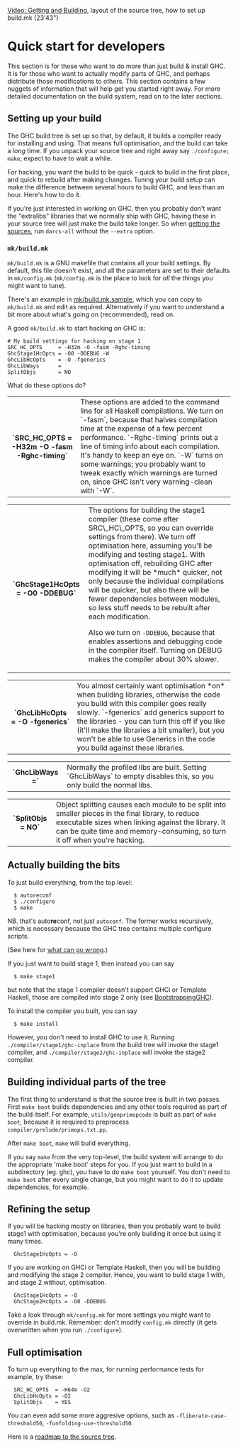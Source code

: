 



[
Video: Getting and Building](http://video.google.com/videoplay?docid=7166458546326012899), layout of the source tree, how to set up build.mk (23'43")


# Quick start for developers



This section is for those who want to do more than just build & install GHC.  It
is for those who want to actually modify parts of GHC, and perhaps distribute those
modifications to others.  This section contains a few nuggets of information
that will help get you started right away.  For more detailed documentation
on the build system, read on to the later sections.


## Setting up your build



The GHC build tree is set up so that, by default, it builds a compiler
ready for installing and using.  That means full optimisation, and the
build can take a *long* time.  If you unpack your source tree and
right away say `./configure; make`, expect to have to wait a while.



For hacking, you want the build to be quick - quick to build in the
first place, and quick to rebuild after making changes.  Tuning your
build setup can make the difference between several hours to build
GHC, and less than an hour.  Here's how to do it.



If you're just interested in working on GHC, then you probably don't want
the "extralibs" libraries that we normally ship with GHC, having these in your
source tree will just make the build take longer.  So when 
[getting the sources](building/getting-the-sources), run `darcs-all` without
the `--extra` option.


### `mk/build.mk`



`mk/build.mk` is a GNU makefile that contains all your build settings.
By default, this file doesn't exist, and all the parameters are set to
their defaults in `mk/config.mk` (`mk/config.mk` is the place to look for
*all* the things you might want to tune).



There's an example in [mk/build.mk.sample](/trac/ghc/browser/ghc/mk/build.mk.sample), which you can copy to `mk/build.mk` and edit as required.
Alternatively if you want to understand a bit more about what's going on (recommended), read on.



A good `mk/build.mk` to start hacking on GHC is:


```wiki
# My build settings for hacking on stage 1 
SRC_HC_OPTS     = -H32m -O -fasm -Rghc-timing
GhcStage1HcOpts = -O0 -DDEBUG -W
GhcLibHcOpts    = -O -fgenerics
GhcLibWays      =
SplitObjs       = NO
```


What do these options do?


<table><tr><th>`SRC_HC_OPTS = -H32m -O -fasm -Rghc-timing`</th>
<td>
These options are added to the command line for all Haskell
compilations.  We turn on `-fasm`, because that halves compilation
time at the expense of a few percent performance.  `-Rghc-timing`
prints out a line of timing info about each compilation.  It's handy
to keep an eye on.  `-W` turns on some warnings; you probably want
to tweak exactly which warnings are turned on, since GHC isn't
very warning-clean with `-W`.
</td></tr></table>


<table><tr><th>`GhcStage1HcOpts = -O0 -DDEBUG`</th>
<td>
The options for building the stage1 compiler (these come after
SRC\_HC\_OPTS, so you can override settings from there).  We turn off
optimisation here, assuming you'll be modifying and testing stage1.
With optimisation off, rebuilding GHC after modifying it will be
*much* quicker, not only because the individual compilations will be
quicker, but also there will be fewer dependencies between modules,
so less stuff needs to be rebuilt after each modification.

Also we turn on `-DDEBUG`, because that enables assertions and
debugging code in the compiler itself.  Turning on DEBUG makes
the compiler about 30% slower.
</td></tr></table>


<table><tr><th>`GhcLibHcOpts = -O -fgenerics`</th>
<td>
You almost certainly want optimisation *on* when building
libraries, otherwise the code you build with this compiler
goes really slowly.  `-fgenerics` add generics support to the
libraries - you can turn this off if you like (it'll make the
libraries a bit smaller), but you won't be able to use Generics in
the code you build against these libraries.
</td></tr></table>


<table><tr><th>`GhcLibWays =`</th>
<td>
Normally the profiled libs are built.  Setting `GhcLibWays` to
empty disables this, so you only build the normal libs.
</td></tr></table>


<table><tr><th>`SplitObjs = NO`</th>
<td>
Object splitting causes each module to be split into smaller
pieces in the final library, to reduce executable sizes when
linking against the library.  It can be quite time and
memory-consuming, so turn it off when you're hacking.
</td></tr></table>


## Actually building the bits



To just build everything, from the top level:


```wiki
  $ autoreconf
  $ ./configure
  $ make
```


NB. that's auto**re**conf, not just `autoconf`.  The former
works recursively, which is necessary because the GHC tree contains
multiple configure scripts.



(See here for [what can go wrong](building/problems).)



If you just want to build stage 1, then instead you can say


```wiki
  $ make stage1
```


but note that the stage 1 compiler doesn't support GHCi or Template Haskell, those are compiled into stage 2 only (see 
[BootstrappingGHC](building/using#bootstrapping-ghc)).



To install the compiler you built, you can say


```wiki
  $ make install
```


However, you don't need to install GHC to use it.  Running `./compiler/stage1/ghc-inplace` from the build tree
will invoke the stage1 compiler, and `./compiler/stage2/ghc-inplace` will invoke the stage2 compiler.


## Building individual parts of the tree



The first thing to understand is that the source tree is built in two
passes.  First `make boot` builds dependencies and any other tools
required as part of the build itself.  For example,
`utils/genprimopcode` is built as part of `make boot`, because it is
required to preprocess `compiler/prelude/primops.txt.pp`.



After `make boot`, `make` will build everything.



If you say `make` from the very top-level, the build system will
arrange to do the appropriate 'make boot' steps for you.  If you just
want to build in a subdirectory (eg. ghc), you have to do `make boot`
yourself.  You don't need to `make boot` after every single change,
but you might want to do it to update dependencies, for example.


## Refining the setup



If you will be hacking mostly on libraries, then you probably want to
build stage1 with optimisation, because you're only building it once
but using it many times.


```wiki
  GhcStage1HcOpts = -O
```


If you are working on GHCi or Template Haskell, then you will be
building and modifying the stage 2 compiler.  Hence, you want to build
stage 1 with, and stage 2 without, optimisation.


```wiki
  GhcStage1HcOpts = -O
  GhcStage2HcOpts = -O0 -DDEBUG
```


Take a look through `mk/config.mk` for more settings you might want to
override in build.mk.  Remember: don't modify `config.mk` directly (it
gets overwritten when you run `./configure`).


## Full optimisation



To turn up everything to the max, for running performance tests for
example, try these:


```wiki
  SRC_HC_OPTS  = -H64m -O2 
  GhcLibHcOpts = -O2
  SplitObjs    = YES
```


You can even add some more aggresive options, such as
`-fliberate-case-threshold50`, `-funfolding-use-threshold50`.



Here is a [roadmap to the source tree](commentary/source-tree).


